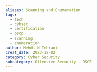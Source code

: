 ```yaml
---
aliases: Scanning and Enumeration 
tags:
  - tech
  - cybsec
  - certification
  - oscp
  - scanning
  - enumeration
author: Mehdi N Tehrani
creat_date: 2023-12-02
category: Cyber Security
subcategory: Offensive Security - OSCP
---
```


# 